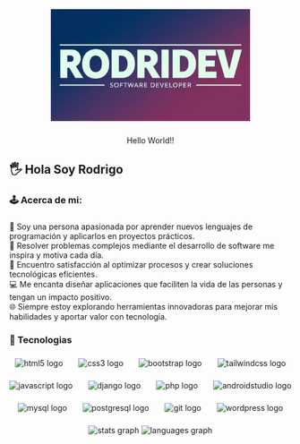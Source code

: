 <div align="center">
  <img height="200" src="https://github.com/RodrigoPerezRP/RodrigoPerezRP/blob/master/assets/HNHLkUsKRjGCaIGDpqVVcQ.webp"  />
</div>

###

<p align="center">Hello World!!</p>

###

<h2 align="left">🖐 Hola Soy Rodrigo</h2>

###

<h3 align="left">🕹 Acerca de mi:</h3>

###

<p align="left">🌟 Soy una persona apasionada por aprender nuevos lenguajes de programación y aplicarlos en proyectos prácticos.<br>🚀 Resolver problemas complejos mediante el desarrollo de software me inspira y motiva cada día.<br>🔧 Encuentro satisfacción al optimizar procesos y crear soluciones tecnológicas eficientes.<br>💻 Me encanta diseñar aplicaciones que faciliten la vida de las personas y tengan un impacto positivo.<br>🌐 Siempre estoy explorando herramientas innovadoras para mejorar mis habilidades y aportar valor con tecnología.</p>

###

<h3 align="left">📱 Tecnologias</h3>

###

<div align="center">
  <img src="https://cdn.jsdelivr.net/gh/devicons/devicon/icons/html5/html5-original.svg" height="50" alt="html5 logo"  />
  <img width="20" />
  <img src="https://cdn.jsdelivr.net/gh/devicons/devicon/icons/css3/css3-original.svg" height="50" alt="css3 logo"  />
  <img width="20" />
  <img src="https://cdn.jsdelivr.net/gh/devicons/devicon/icons/bootstrap/bootstrap-original.svg" height="50" alt="bootstrap logo"  />
  <img width="20" />
  <img src="https://skillicons.dev/icons?i=tailwind" height="50" alt="tailwindcss logo"  />
</div>

###

<div align="center">
  <img src="https://cdn.jsdelivr.net/gh/devicons/devicon/icons/javascript/javascript-original.svg" height="50" alt="javascript logo"  />
  <img width="20" />
  <img src="https://skillicons.dev/icons?i=django" height="50" alt="django logo"  />
  <img width="20" />
  <img src="https://skillicons.dev/icons?i=php" height="50" alt="php logo"  />
  <img width="20" />
  <img src="https://cdn.jsdelivr.net/gh/devicons/devicon/icons/androidstudio/androidstudio-original.svg" height="50" alt="androidstudio logo"  />
</div>

###

<div align="center">
  <img src="https://cdn.simpleicons.org/mysql/4479A1" height="50" alt="mysql logo"  />
  <img width="20" />
  <img src="https://cdn.simpleicons.org/postgresql/4169E1" height="50" alt="postgresql logo"  />
  <img width="20" />
  <img src="https://cdn.simpleicons.org/git/F05032" height="50" alt="git logo"  />
  <img width="20" />
  <img src="https://cdn.simpleicons.org/wordpress/21759B" height="50" alt="wordpress logo"  />
</div>

###

<div align="center">
  <img src="https://github-readme-stats.vercel.app/api?username=RodrigoPerezRP&hide_title=false&hide_rank=false&show_icons=true&include_all_commits=true&count_private=true&disable_animations=false&theme=dracula&locale=en&hide_border=false&order=1" height="150" alt="stats graph"  />
  <img src="https://github-readme-stats.vercel.app/api/top-langs?username=RodrigoPerezRP&locale=en&hide_title=false&layout=compact&card_width=320&langs_count=5&theme=dracula&hide_border=false&order=2" height="150" alt="languages graph"  />
</div>

###